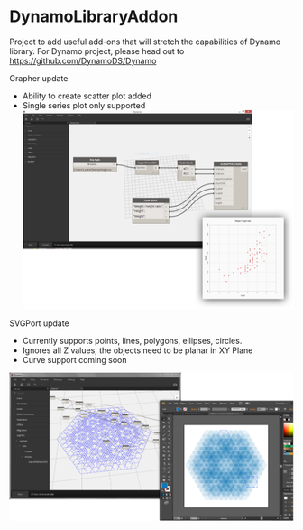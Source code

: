 DynamoLibraryAddon
==================

Project to add useful add-ons that will stretch the capabilities of Dynamo library. For Dynamo project, please head out to https://github.com/DynamoDS/Dynamo

Grapher update
- Ability to create scatter plot added
- Single series plot only supported
![alt tag](/Resources/scatterPlot.png)

SVGPort update
- Currently supports points, lines, polygons, ellipses, circles.
- Ignores all Z values, the objects need to be planar in XY Plane
- Curve support coming soon

![alt tag](/Resources/screen.png)
